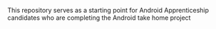 This repository serves as a starting point for Android Apprenticeship candidates who are completing the Android take home project
